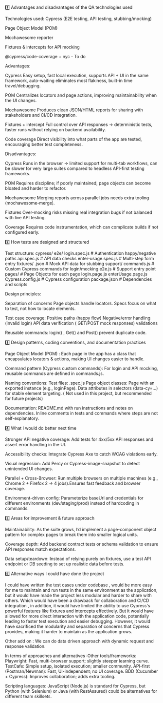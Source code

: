 1️⃣ Advantages and disadvantages of the QA technologies used

Technologies used:
Cypress (E2E testing, API testing, stubbing/mocking)

Page Object Model (POM)

Mochawesome reporter

Fixtures & intercepts for API mocking

@cypress/code-coverage + nyc - To do


Advantages:

Cypress	Easy setup, fast local execution, supports API + UI in the same framework, auto-waiting eliminates most flakiness, built-in time travel/debugging.

POM	Centralizes locators and page actions, improving maintainability when the UI changes.

Mochawesome	Produces clean JSON/HTML reports for sharing with stakeholders and CI/CD integration.

Fixtures + intercept	Full control over API responses → deterministic tests, faster runs without relying on backend availability.

Code coverage	Direct visibility into what parts of the app are tested, encouraging better test completeness.

Disadvantages:

Cypress	Runs in the browser → limited support for multi-tab workflows, can be slower for very large suites compared to headless API-first testing frameworks.

POM	Requires discipline; if poorly maintained, page objects can become bloated and harder to refactor.

Mochawesome	Merging reports across parallel jobs needs extra tooling (mochawesome-merge).

Fixtures	Over-mocking risks missing real integration bugs if not balanced with live API testing.

Coverage	Requires code instrumentation, which can complicate builds if not configured early.


2️⃣ How tests are designed and structured

Test structure:
cypress/
e2e/
login.spec.js         # Authentication happy/negative paths
api.spec.js           # API data checks
enter-usage.spec.js   # Multi-step form entry
fixtures/
.json         # Mock API data for stubbing
support/
commands.js           # Custom Cypress commands for login/mocking
e2e.js                # Support entry point
pages/                # Page Objects for each page
login.page.js
enterUsage.page.js
Cypress.config.js    # Cypress configuration
package.json          # Dependencies and scripts

Design principles:

Separation of concerns
Page objects handle locators.
Specs focus on what to test, not how to locate elements.

Test case coverage:
Positive paths (happy flow)
Negative/error handling (invalid login)
API data verification ( GET/POST mock responses) validations

Reusable commands:
login() , Get() and Post() prevent duplicate code.

3️⃣ Design patterns, coding conventions, and documentation practices

Page Object Model (POM) :
Each page in the app has a class that encapsulates locators & actions, making UI changes easier to handle.

Command pattern (Cypress custom commands):
For login and API mocking, reusable commands are defined in commands.js.

Naming conventions:
Test files: <feature>.spec.js
Page object classes: <Feature>Page with an exported instance (e.g., loginPage).
Data attributes in selectors (data-cy=...) for stable element targeting. ( Not used in this project, but recommended for future projects)

Documentation:
README.md with run instructions and notes on dependencies.
Inline comments in tests and commands where steps are not self-explanatory.

4️⃣ What I would do better next time

Stronger API negative coverage:
Add tests for 4xx/5xx API responses and assert error handling in the UI.

Accessibility checks:
Integrate Cypress Axe to catch WCAG violations early.

Visual regression:
Add Percy or Cypress-image-snapshot to detect unintended UI changes.

Parallel + Cross-Browser:
Run multiple browsers on multiple machines (e.g., Chrome 2 + Firefox 2 → 4 jobs).Ensures fast feedback and browser coverage.

Environment-driven config:
Parameterize baseUrl and credentials for different environments (dev/staging/prod) instead of hardcoding in commands.

5️⃣ Areas for improvement & future approach

Maintainability:
As the suite grows, I’d implement a page-component object pattern for complex pages to break them into smaller logical units.

Coverage depth:
Add backend contract tests or schema validation to ensure API responses match expectations.

Data setup/teardown:
Instead of relying purely on fixtures, use a test API endpoint or DB seeding to set up realistic data before tests.

6️⃣ Alternative ways I could have done the project

I could have written the test cases under codebase , would be more easy for me to maintain and run tests in the same environment as the application, but it would have made the project less modular and harder to share with others.
Which would have been a drawback for collaboration and CI/CD integration , in addition, it would have limited the ability to use Cypress's powerful features like fixtures and intercepts effectively.
But it would have allowed for more direct interaction with the application code, potentially leading to faster test execution and easier debugging.
However, it would have sacrificed the modularity and separation of concerns that Cypress provides, making it harder to maintain as the application grows.

Other add on :
We can do data driven approach with dynamic request and response validation. 

In terms of approaches and alternatives :Other tools/frameworks:
Playwright: Fast, multi-browser support; slightly steeper learning curve.
TestCafe: Simple setup, isolated execution; smaller community.
API-first (Postman/Newman): Fast, UI-independent; no UI coverage.
BDD (Cucumber + Cypress): Improves collaboration; adds extra tooling.

Scripting languages:
JavaScript (Node.js) is standard for Cypress, but Python (with Selenium) or Java (with RestAssured) could be alternatives for different team skillsets.